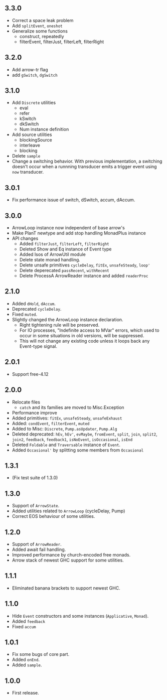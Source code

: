 
3.3.0
----------
* Correct a space leak problem
* Add `splitEvent`, `oneshot`
* Generalize some functions
    * construct, repeatedly
    * filterEvent, filterJust, filterLeft, filterRight

3.2.0
----------
* Add arrow-tr flag
* add `gSwitch`, `dgSwitch`

3.1.0
-----------
* Add `Discrete` utilities
    * eval
    * refer
    * kSwitch
    * dkSwitch
    * Num instance definition
* Add source utilities
    * blockingSource
    * interleave
    * blocking
* Delete `sample`
* Change a switching behavior. With previous implementation, a switching doesn't occur
  when a runnning transducer emits a trigger event using `now` transducer.


3.0.1
-----------
* Fix performance issue of switch, dSwitch, accum, dAccum.

3.0.0
-----------
* ArrowLoop instance now independent of base arrow's
* Make PlanT newtype and add stop handling MonadPlus instance
* API changes
    * Added `filterJust`, `filterLeft`, `filterRight`
    * Deleted Show and Eq instance of Event type
    * Added Isos of ArrowUtil module
    * Delete state monad handling.
    * Delete unsafe primitives `cycleDelay`, `fitEx`, `unsafeSteady`, `loop'`
    * Delete deperecated `passRecent`, `withRecent`
    * Delete ProcessA ArrowReader instance and added `readerProc`


2.1.0
-----------
* Added `dHold`, `dAccum`.
* Deprecated `cycleDelay`.
* Fixed `muted`.
* Slightly changed the ArrowLoop instance declaration.
    * Right tightening rule will be preserved.
    * For IO processes, "Indefinite access to MVar" errors, which used to occur in some
      situations in old versions, will be suppressed.
    * This will not change any existing code unless it loops back
      any Event-type signal.

2.0.1
------------
* Support free-4.12

2.0.0
------------
* Relocate files
    * `catch` and its families are moved to Misc.Exception
* Performance improve
* Added primitives: `fitEx`, `unsafeSteady`, `unsafeExhaust`
* Added: `condEvent`, `filterEvent`, `muted`
* Added to Misc: `Discrete`, `Pump.asUpdater`, `Pump.Alg`
* Deleted deprecated: `hEv`, `hEv'`, `evMaybe`, `fromEvent`, `split`,
  `join`, `split2`, `join2`, `feedback`, `feedback1`, `isNoEvent`, `isOccasional`, `isEnd`
* Deleted `Foldable` and `Traversable` instance of `Event`.
* Added `Occasional'` by splitting some members from `Occasional`

1.3.1
------------
* (Fix test suite of 1.3.0)

1.3.0
------------
* Support of `ArrowState`.
* Added utilities related to `ArrowLoop` (cycleDelay, Pump)
* Correct EOS behaviour of some utilities.

1.2.0
------------
* Support of `ArrowReader`.
* Added await fail handling.
* Improved performance by church-encoded free monads.
* Arrow stack of newest GHC support for some utilities.

1.1.1
------------
* Eliminated banana brackets to support newest GHC.

1.1.0
------------
* Hide `Event` constructors and some instances (`Applicative`, `Monad`).
* Added `feedback`
* Fixed `accum`

1.0.1
------------
* Fix some bugs of core part.
* Added `onEnd`.
* Added `sample`.

1.0.0
-------------
* First release.
